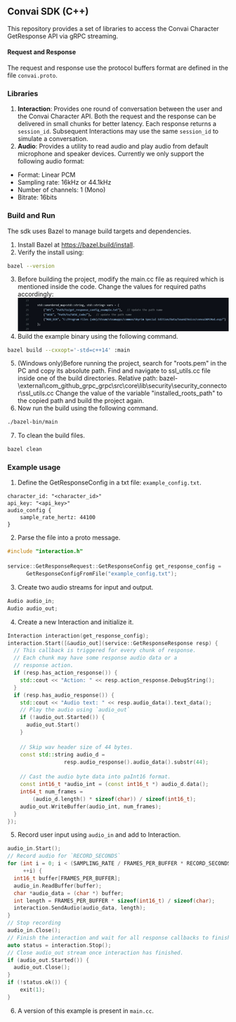 ## Convai SDK (C++)
This repository provides a set of libraries to access the Convai Character GetResponse API via gRPC streaming.

#### Request and Response
The request and response use the protocol buffers format are defined in the file `convai.proto`.

### Libraries
1. **Interaction**: Provides one round of conversation between the user and the Convai Character API. Both the request and the response can be delivered in small chunks for better latency. Each response returns a `session_id`. Subsequent Interactions may use the same `session_id` to simulate a conversation.
2. **Audio**: Provides a utility to read audio and play audio from default microphone and speaker devices. Currently we only support the following audio format:
  - Format: Linear PCM
  - Sampling rate: 16kHz or 44.1kHz
  - Number of channels: 1 (Mono)
  - Bitrate: 16bits

### Build and Run
The sdk uses Bazel to manage build targets and dependencies.
1. Install Bazel at https://bazel.build/install.
2. Verify the install using:
```sh
bazel --version
```
3. Before building the project, modify the main.cc file as required which is mentioned inside the code.
   Change the values for required paths accordingly:
   ![ScreenShot](.resources/pic1.jpg)
4. Build the example binary using the following command.
```sh
bazel build --cxxopt='-std=c++14' :main
```
5. (Windows only)Before running the project, search for "roots.pem" in the PC and copy its absolute path.
   Find and navigate to ssl_utils.cc file inside one of the build directories.
   Relative path: bazel-<Project-name>\external\com_github_grpc_grpc\src\core\lib\security\security_connector\ssl_utils.cc
   Change the value of the variable "installed_roots_path" to the copied path and build the project again.
6. Now run the build using the following command.
```sh
./bazel-bin/main
```
7. To clean the build files.
```sh
bazel clean
```
  
### Example usage
1. Define the GetResponseConfig in a txt file: `example_config.txt`.
```
character_id: "<character_id>"
api_key: "<api_key>"
audio_config {
    sample_rate_hertz: 44100
}
```
2. Parse the file into a proto message.
```cpp
#include "interaction.h"

service::GetResponseRequest::GetResponseConfig get_response_config =
      GetResponseConfigFromFile("example_config.txt");
```
3. Create two audio streams for input and output.
```cpp
Audio audio_in;
Audio audio_out;
```
4. Create a new Interaction and initialize it.
```cpp
Interaction interaction(get_response_config);
interaction.Start([&audio_out](service::GetResponseResponse resp) {
  // This callback is triggered for every chunk of response.
  // Each chunk may have some response audio data or a
  // response action.
  if (resp.has_action_response()) {
    std::cout << "Action: " << resp.action_response.DebugString();
  }
  if (resp.has_audio_response()) {
    std::cout << "Audio text: " << resp.audio_data().text_data();
    // Play the audio using `audio_out`
    if (!audio_out.Started()) {
      audio_out.Start()
    }
    
    // Skip wav header size of 44 bytes.
    const std::string audio_d =
                  resp.audio_response().audio_data().substr(44);
                  
    // Cast the audio byte data into paInt16 format.
    const int16_t *audio_int = (const int16_t *) audio_d.data();
    int64_t num_frames =
        (audio_d.length() * sizeof(char)) / sizeof(int16_t);
    audio_out.WriteBuffer(audio_int, num_frames);   
  }
});
```
5. Record user input using `audio_in` and add to Interaction.
```cpp
audio_in.Start();
// Record audio for `RECORD_SECONDS`
for (int i = 0; i < (SAMPLING_RATE / FRAMES_PER_BUFFER * RECORD_SECONDS);
     ++i) {
  int16_t buffer[FRAMES_PER_BUFFER];
  audio_in.ReadBuffer(buffer);
  char *audio_data = (char *) buffer;
  int length = FRAMES_PER_BUFFER * sizeof(int16_t) / sizeof(char);
  interaction.SendAudio(audio_data, length);
}
// Stop recording
audio_in.Close();
// Finish the interaction and wait for all response callbacks to finish.
auto status = interaction.Stop();
// Close audio_out stream once interaction has finished.
if (audio_out.Started()) {
  audio_out.Close();
}
if (!status.ok()) {
    exit(1);
}
```
6. A version of this example is present in `main.cc`.
